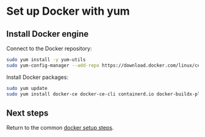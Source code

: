 # Set up Docker with yum

## Install Docker engine

Connect to the Docker repository:

```sh
sudo yum install -y yum-utils
sudo yum-config-manager --add-repo https://download.docker.com/linux/centos/docker-ce.repo
```

Install Docker packages:

```sh
sudo yum update
sudo yum install docker-ce docker-ce-cli containerd.io docker-buildx-plugin docker-compose-plugin
```

## Next steps

Return to the common [docker setup steps](./DOCKER_LINUX_APT.md#test-installation).
